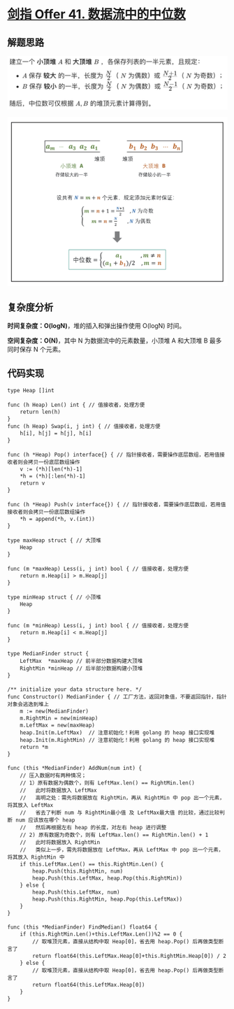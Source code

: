 # [剑指 Offer 41. 数据流中的中位数](https://leetcode-cn.com/problems/shu-ju-liu-zhong-de-zhong-wei-shu-lcof/)

## 解题思路

![8009FF9B-4BED-481C-83EE-FC157D22522B](images/8009FF9B-4BED-481C-83EE-FC157D22522B.png)

![3D78A7EA-EA15-4B4D-8F7B-B4482F81DE13](images/3D78A7EA-EA15-4B4D-8F7B-B4482F81DE13.png)

## 复杂度分析

**时间复杂度：O(logN)**，堆的插入和弹出操作使用 O(log⁡N) 时间。

**空间复杂度：O(N)**，其中 N 为数据流中的元素数量，小顶堆 A 和大顶堆 B 最多同时保存 N 个元素。 

## 代码实现

```golang
type Heap []int

func (h Heap) Len() int { // 值接收者，处理方便
	return len(h)
}
func (h Heap) Swap(i, j int) { // 值接收者，处理方便
	h[i], h[j] = h[j], h[i]
}

func (h *Heap) Pop() interface{} { // 指针接收者，需要操作底层数组，若用值接收者则会拷贝一份底层数组操作
	v := (*h)[len(*h)-1]
	*h = (*h)[:len(*h)-1]
	return v
}

func (h *Heap) Push(v interface{}) { // 指针接收者，需要操作底层数组，若用值接收者则会拷贝一份底层数组操作
	*h = append(*h, v.(int))
}

type maxHeap struct { // 大顶堆
	Heap
}

func (m *maxHeap) Less(i, j int) bool { // 值接收者，处理方便
	return m.Heap[i] > m.Heap[j]
}

type minHeap struct { // 小顶堆
	Heap
}

func (m *minHeap) Less(i, j int) bool { // 值接收者，处理方便
	return m.Heap[i] < m.Heap[j]
}

type MedianFinder struct {
	LeftMax  *maxHeap // 前半部分数据构建大顶堆
	RightMin *minHeap // 后半部分数据构建小顶堆
}

/** initialize your data structure here. */
func Constructor() MedianFinder { // 工厂方法，返回对象值，不要返回指针，指针对象会逃逸到堆上
	m := new(MedianFinder)
	m.RightMin = new(minHeap)
	m.LeftMax = new(maxHeap)
	heap.Init(m.LeftMax)  // 注意初始化！利用 golang 的 heap 接口实现堆
	heap.Init(m.RightMin) // 注意初始化！利用 golang 的 heap 接口实现堆
	return *m
}

func (this *MedianFinder) AddNum(num int) {
	// 压入数据时有两种情况；
	// 1）原有数据为偶数个，则有 LeftMax.len() == RightMin.len()
	//   此时将数据放入 LeftMax
	//   高明之处：需先将数据放在 RightMin，再从 RightMin 中 pop 出一个元素，将其放入 LeftMax
	//   省去了判断 num 与 RightMin最小值 及 LeftMax最大值 的比较，通过比较判断 num 应该放在哪个 heap
	//   然后再根据左右 heap 的长度，对左右 heap 进行调整
	// 2) 原有数据为奇数个，则有 LeftMax.len() == RightMin.len() + 1
	//   此时将数据放入 RightMin
	//   类似上一步，需先将数据放在 LeftMax，再从 LeftMax 中 pop 出一个元素，将其放入 RightMin 中
	if this.LeftMax.Len() == this.RightMin.Len() {
		heap.Push(this.RightMin, num)
		heap.Push(this.LeftMax, heap.Pop(this.RightMin))
	} else {
		heap.Push(this.LeftMax, num)
		heap.Push(this.RightMin, heap.Pop(this.LeftMax))
	}
}

func (this *MedianFinder) FindMedian() float64 {
	if (this.RightMin.Len()+this.LeftMax.Len())%2 == 0 {
		// 取堆顶元素，直接从结构中取 Heap[0]，省去用 heap.Pop() 后再做类型断言了
		return float64(this.LeftMax.Heap[0]+this.RightMin.Heap[0]) / 2
	} else {
		// 取堆顶元素，直接从结构中取 Heap[0]，省去用 heap.Pop() 后再做类型断言了
		return float64(this.LeftMax.Heap[0])
	}
}
```